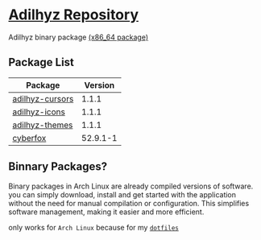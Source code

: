 # [Adilhyz Repository](https://adilhyz.github.io/adilhyz-repo/)
Adilhyz binary package [(x86_64 package)](https://github.com/ADILHYZ/adilhyz-repo/tree/master/x86_64)

## Package List

| Package                                                | Version |
| ------------------------------------------------------ | ------- |
| [adilhyz-cursors](https://adilhyz.github.io/adilhyz-repo/x86_64/adilhyz-cursors-1.1-1-any.pkg.tar.zst) | 1.1.1   |
| [adilhyz-icons](https://adilhyz.github.io/adilhyz-repo/x86_64/adilhyz-icons-1.1-1-any.pkg.tar.zst)     | 1.1.1   |
| [adilhyz-themes](https://adilhyz.github.io/adilhyz-repo/x86_64/adilhyz-themes-1.1-1-any.pkg.tar.zst)   | 1.1.1   |
| [cyberfox](https://adilhyz.github.io/adilhyz-repo/x86_64/cyberfox-52.9.1-1-x86_64.pkg.tar.zst)   | 52.9.1-1   |


## Binnary Packages?
Binary packages in Arch Linux are already compiled versions of software. you can simply download, install and get started with the application without the need for manual compilation or configuration. This simplifies software management, making it easier and more efficient.

only works for `Arch Linux` because for my [```dotfiles```](https://adilhyz.github.io/posts/arch-linux-dotfiles/)
